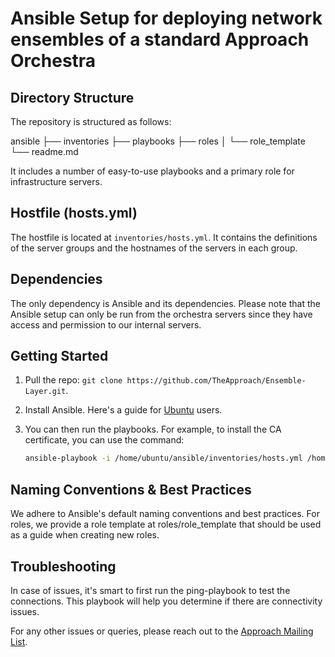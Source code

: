 # Ansible Setup for deploying network ensembles of a standard Approach Orchestra

## Directory Structure

The repository is structured as follows:

ansible
├── inventories
├── playbooks
├── roles
│   └── role_template
└── readme.md

It includes a number of easy-to-use playbooks and a primary role for infrastructure servers.

## Hostfile (hosts.yml)

The hostfile is located at `inventories/hosts.yml`. It contains the definitions of the server groups and the hostnames of the servers in each group.

## Dependencies

The only dependency is Ansible and its dependencies. Please note that the Ansible setup can only be run from the orchestra servers since they have access and permission to our internal servers.

## Getting Started

1. Pull the repo: `git clone https://github.com/TheApproach/Ensemble-Layer.git`.
2. Install Ansible. Here's a guide for [Ubuntu](https://docs.ansible.com/ansible/latest/installation_guide/intro_installation.html#installing-ansible-on-ubuntu) users.
3. You can then run the playbooks. For example, to install the CA certificate, you can use the command:

   ```bash
   ansible-playbook -i /home/ubuntu/ansible/inventories/hosts.yml /home/ubuntu/ansible/playbooks/ca-certificate-playbook.yml
   ```

## Naming Conventions & Best Practices

We adhere to Ansible's default naming conventions and best practices. For roles, we provide a role template at roles/role_template that should be used as a guide when creating new roles.

## Troubleshooting

In case of issues, it's smart to first run the ping-playbook to test the connections. This playbook will help you determine if there are connectivity issues.

For any other issues or queries, please reach out to the [Approach Mailing List](mailto:approach@orchestrationsyndicate.com).
